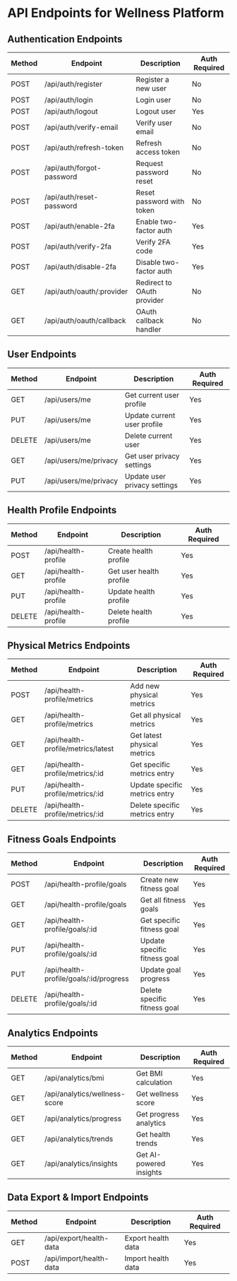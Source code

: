 # API Endpoints for Wellness Platform

## Authentication Endpoints

| Method | Endpoint                      | Description                         | Auth Required |
|--------|-------------------------------|-------------------------------------|--------------|
| POST   | /api/auth/register            | Register a new user                 | No           |
| POST   | /api/auth/login               | Login user                          | No           |
| POST   | /api/auth/logout              | Logout user                         | Yes          |
| POST   | /api/auth/verify-email        | Verify user email                   | No           |
| POST   | /api/auth/refresh-token       | Refresh access token                | No           |
| POST   | /api/auth/forgot-password     | Request password reset              | No           |
| POST   | /api/auth/reset-password      | Reset password with token           | No           |
| POST   | /api/auth/enable-2fa          | Enable two-factor auth              | Yes          |
| POST   | /api/auth/verify-2fa          | Verify 2FA code                     | Yes          |
| POST   | /api/auth/disable-2fa         | Disable two-factor auth             | Yes          |
| GET    | /api/auth/oauth/:provider     | Redirect to OAuth provider          | No           |
| GET    | /api/auth/oauth/callback      | OAuth callback handler              | No           |

## User Endpoints

| Method | Endpoint                      | Description                         | Auth Required |
|--------|-------------------------------|-------------------------------------|--------------|
| GET    | /api/users/me                 | Get current user profile            | Yes          |
| PUT    | /api/users/me                 | Update current user profile         | Yes          |
| DELETE | /api/users/me                 | Delete current user                 | Yes          |
| GET    | /api/users/me/privacy         | Get user privacy settings           | Yes          |
| PUT    | /api/users/me/privacy         | Update user privacy settings        | Yes          |

## Health Profile Endpoints

| Method | Endpoint                      | Description                         | Auth Required |
|--------|-------------------------------|-------------------------------------|--------------|
| POST   | /api/health-profile           | Create health profile               | Yes          |
| GET    | /api/health-profile           | Get user health profile             | Yes          |
| PUT    | /api/health-profile           | Update health profile               | Yes          |
| DELETE | /api/health-profile           | Delete health profile               | Yes          |

## Physical Metrics Endpoints

| Method | Endpoint                      | Description                         | Auth Required |
|--------|-------------------------------|-------------------------------------|--------------|
| POST   | /api/health-profile/metrics   | Add new physical metrics            | Yes          |
| GET    | /api/health-profile/metrics   | Get all physical metrics            | Yes          |
| GET    | /api/health-profile/metrics/latest | Get latest physical metrics    | Yes          |
| GET    | /api/health-profile/metrics/:id | Get specific metrics entry        | Yes          |
| PUT    | /api/health-profile/metrics/:id | Update specific metrics entry     | Yes          |
| DELETE | /api/health-profile/metrics/:id | Delete specific metrics entry     | Yes          |

## Fitness Goals Endpoints

| Method | Endpoint                      | Description                         | Auth Required |
|--------|-------------------------------|-------------------------------------|--------------|
| POST   | /api/health-profile/goals     | Create new fitness goal             | Yes          |
| GET    | /api/health-profile/goals     | Get all fitness goals               | Yes          |
| GET    | /api/health-profile/goals/:id | Get specific fitness goal           | Yes          |
| PUT    | /api/health-profile/goals/:id | Update specific fitness goal        | Yes          |
| PUT    | /api/health-profile/goals/:id/progress | Update goal progress       | Yes          |
| DELETE | /api/health-profile/goals/:id | Delete specific fitness goal        | Yes          |

## Analytics Endpoints

| Method | Endpoint                      | Description                         | Auth Required |
|--------|-------------------------------|-------------------------------------|--------------|
| GET    | /api/analytics/bmi            | Get BMI calculation                 | Yes          |
| GET    | /api/analytics/wellness-score | Get wellness score                  | Yes          |
| GET    | /api/analytics/progress       | Get progress analytics              | Yes          |
| GET    | /api/analytics/trends         | Get health trends                   | Yes          |
| GET    | /api/analytics/insights       | Get AI-powered insights             | Yes          |

## Data Export & Import Endpoints

| Method | Endpoint                      | Description                         | Auth Required |
|--------|-------------------------------|-------------------------------------|--------------|
| GET    | /api/export/health-data       | Export health data                  | Yes          |
| POST   | /api/import/health-data       | Import health data                  | Yes          |